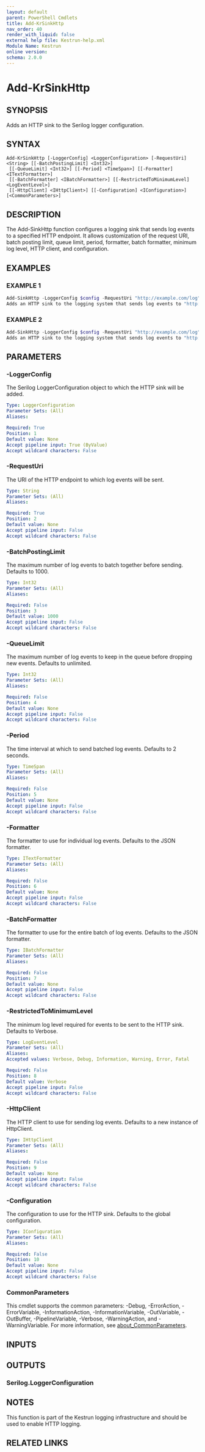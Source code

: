 ```yaml
---
layout: default
parent: PowerShell Cmdlets
title: Add-KrSinkHttp
nav_order: 40
render_with_liquid: false
external help file: Kestrun-help.xml
Module Name: Kestrun
online version:
schema: 2.0.0
---
```


# Add-KrSinkHttp

## SYNOPSIS
Adds an HTTP sink to the Serilog logger configuration.

## SYNTAX

```
Add-KrSinkHttp [-LoggerConfig] <LoggerConfiguration> [-RequestUri] <String> [[-BatchPostingLimit] <Int32>]
 [[-QueueLimit] <Int32>] [[-Period] <TimeSpan>] [[-Formatter] <ITextFormatter>]
 [[-BatchFormatter] <IBatchFormatter>] [[-RestrictedToMinimumLevel] <LogEventLevel>]
 [[-HttpClient] <IHttpClient>] [[-Configuration] <IConfiguration>] [<CommonParameters>]
```

## DESCRIPTION
The Add-SinkHttp function configures a logging sink that sends log events to a specified HTTP endpoint.
It allows customization of the request URI, batch posting limit, queue limit, period, formatter, batch formatter, minimum log level, HTTP client, and configuration.

## EXAMPLES

### EXAMPLE 1
```powershell
Add-SinkHttp -LoggerConfig $config -RequestUri "http://example.com/log" -BatchPostingLimit 500 -QueueLimit 100 -Period 1 -Formatter $formatter -BatchFormatter $batchFormatter
Adds an HTTP sink to the logging system that sends log events to "http://example.com/log" with specified batch settings and formatters.
```

### EXAMPLE 2
```powershell
Add-SinkHttp -LoggerConfig $config -RequestUri "http://example.com/log"
Adds an HTTP sink to the logging system that sends log events to "http://example.com/log" with default settings.
```

## PARAMETERS

### -LoggerConfig
The Serilog LoggerConfiguration object to which the HTTP sink will be added.

```yaml
Type: LoggerConfiguration
Parameter Sets: (All)
Aliases:

Required: True
Position: 1
Default value: None
Accept pipeline input: True (ByValue)
Accept wildcard characters: False
```

### -RequestUri
The URI of the HTTP endpoint to which log events will be sent.

```yaml
Type: String
Parameter Sets: (All)
Aliases:

Required: True
Position: 2
Default value: None
Accept pipeline input: False
Accept wildcard characters: False
```

### -BatchPostingLimit
The maximum number of log events to batch together before sending.
Defaults to 1000.

```yaml
Type: Int32
Parameter Sets: (All)
Aliases:

Required: False
Position: 3
Default value: 1000
Accept pipeline input: False
Accept wildcard characters: False
```

### -QueueLimit
The maximum number of log events to keep in the queue before dropping new events.
Defaults to unlimited.

```yaml
Type: Int32
Parameter Sets: (All)
Aliases:

Required: False
Position: 4
Default value: None
Accept pipeline input: False
Accept wildcard characters: False
```

### -Period
The time interval at which to send batched log events.
Defaults to 2 seconds.

```yaml
Type: TimeSpan
Parameter Sets: (All)
Aliases:

Required: False
Position: 5
Default value: None
Accept pipeline input: False
Accept wildcard characters: False
```

### -Formatter
The formatter to use for individual log events.
Defaults to the JSON formatter.

```yaml
Type: ITextFormatter
Parameter Sets: (All)
Aliases:

Required: False
Position: 6
Default value: None
Accept pipeline input: False
Accept wildcard characters: False
```

### -BatchFormatter
The formatter to use for the entire batch of log events.
Defaults to the JSON formatter.

```yaml
Type: IBatchFormatter
Parameter Sets: (All)
Aliases:

Required: False
Position: 7
Default value: None
Accept pipeline input: False
Accept wildcard characters: False
```

### -RestrictedToMinimumLevel
The minimum log level required for events to be sent to the HTTP sink.
Defaults to Verbose.

```yaml
Type: LogEventLevel
Parameter Sets: (All)
Aliases:
Accepted values: Verbose, Debug, Information, Warning, Error, Fatal

Required: False
Position: 8
Default value: Verbose
Accept pipeline input: False
Accept wildcard characters: False
```

### -HttpClient
The HTTP client to use for sending log events.
Defaults to a new instance of HttpClient.

```yaml
Type: IHttpClient
Parameter Sets: (All)
Aliases:

Required: False
Position: 9
Default value: None
Accept pipeline input: False
Accept wildcard characters: False
```

### -Configuration
The configuration to use for the HTTP sink.
Defaults to the global configuration.

```yaml
Type: IConfiguration
Parameter Sets: (All)
Aliases:

Required: False
Position: 10
Default value: None
Accept pipeline input: False
Accept wildcard characters: False
```

### CommonParameters
This cmdlet supports the common parameters: -Debug, -ErrorAction, -ErrorVariable, -InformationAction, -InformationVariable, -OutVariable, -OutBuffer, -PipelineVariable, -Verbose, -WarningAction, and -WarningVariable. For more information, see [about_CommonParameters](http://go.microsoft.com/fwlink/?LinkID=113216).

## INPUTS

## OUTPUTS

### Serilog.LoggerConfiguration
## NOTES
This function is part of the Kestrun logging infrastructure and should be used to enable HTTP logging.

## RELATED LINKS
